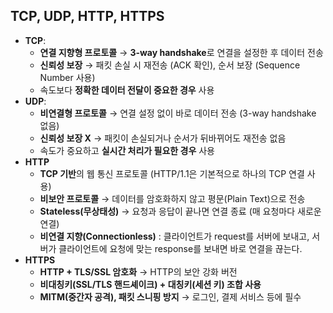 ## TCP, UDP, HTTP, HTTPS

- **TCP**:
    - **연결 지향형 프로토콜** → **3-way handshake**로 연결을 설정한 후 데이터 전송
    - **신뢰성 보장** → 패킷 손실 시 재전송 (ACK 확인), 순서 보장 (Sequence Number 사용)
    - 속도보다 **정확한 데이터 전달이 중요한 경우** 사용
- **UDP**:
    - **비연결형 프로토콜** → 연결 설정 없이 바로 데이터 전송 (3-way handshake 없음)
    - **신뢰성 보장 X** → 패킷이 손실되거나 순서가 뒤바뀌어도 재전송 없음
    - 속도가 중요하고 **실시간 처리가 필요한 경우** 사용
- **HTTP**
    - **TCP 기반**의 웹 통신 프로토콜 (HTTP/1.1은 기본적으로 하나의 TCP 연결 사용)
    - **비보안 프로토콜** → 데이터를 암호화하지 않고 평문(Plain Text)으로 전송
    - **Stateless(무상태성)** → 요청과 응답이 끝나면 연결 종료 (매 요청마다 새로운 연결)
    - **비연결 지향(Connectionless)** : 클라이언트가 request를 서버에 보내고, 서버가 클라이언트에 요청에 맞는 response를 보내면 바로 연결을 끊는다.
- **HTTPS**
    - **HTTP + TLS/SSL 암호화** → HTTP의 보안 강화 버전
    - **비대칭키(SSL/TLS 핸드셰이크) + 대칭키(세션 키) 조합 사용**
    - **MITM(중간자 공격), 패킷 스니핑 방지** → 로그인, 결제 서비스 등에 필수
